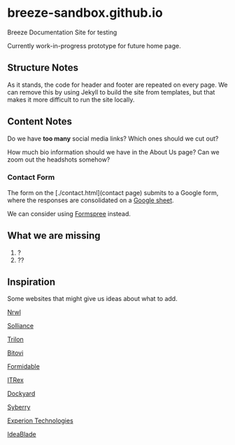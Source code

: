 # breeze-sandbox.github.io

Breeze Documentation Site for testing

Currently work-in-progress prototype for future home page.

## Structure Notes

As it stands, the code for header and footer are repeated on every page.  We can remove this by
using Jekyll to build the site from templates, but that makes it more difficult to run the site
locally.

## Content Notes

Do we have **too many** social media links?  Which ones should we cut out?

How much bio information should we have in the About Us page?  Can we zoom out the headshots somehow?

### Contact Form

The form on the [./contact.html](contact page) submits to a Google form, where the responses are consolidated on a [Google sheet](https://docs.google.com/spreadsheets/d/19amZBoc4XAcV-_u86FdOOXvCt6n0bSYNChyV3rL6a3c/edit#gid=541841991).

We can consider using [Formspree](https://formspree.io/) instead.

## What we are missing

1. ?
2. ??


## Inspiration

Some websites that might give us ideas about what to add.

[Nrwl](https://nrwl.io/)

[Solliance](https://solliance.net/)

[Trilon](https://trilon.io/)

[Bitovi](https://www.bitovi.com/)

[Formidable](https://formidable.com/)

[ITRex](https://itrexgroup.com/)

[Dockyard](https://dockyard.com/)

[Syberry](https://www.syberry.com/)

[Experion Technologies](https://www.experionglobal.com/)

[IdeaBlade](https://www.ideablade.com/)
